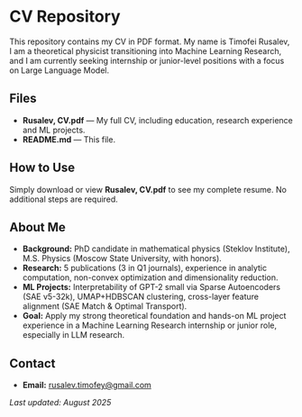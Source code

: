 # CV Repository

This repository contains my CV in PDF format. My name is Timofei Rusalev, I am a theoretical physicist transitioning into Machine Learning Research, and I am currently seeking internship or junior-level positions with a focus on Large Language Model.

## Files

- **Rusalev, CV.pdf** — My full CV, including education, research experience and ML projects.  
- **README.md** — This file.

## How to Use

Simply download or view **Rusalev, CV.pdf** to see my complete resume. No additional steps are required.

## About Me

- **Background:** PhD candidate in mathematical physics (Steklov Institute), M.S. Physics (Moscow State University, with honors).  
- **Research:** 5 publications (3 in Q1 journals), experience in analytic computation, non-convex optimization and dimensionality reduction.  
- **ML Projects:** Interpretability of GPT-2 small via Sparse Autoencoders (SAE v5-32k), UMAP+HDBSCAN clustering, cross-layer feature alignment (SAE Match & Optimal Transport).  
- **Goal:** Apply my strong theoretical foundation and hands-on ML project experience in a Machine Learning Research internship or junior role, especially in LLM research.

## Contact

- **Email:** rusalev.timofey@gmail.com  

_Last updated: August 2025_  
